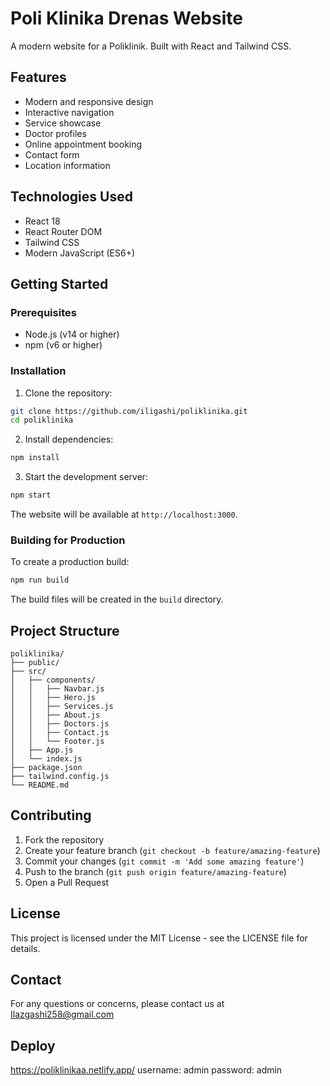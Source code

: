 # Poli Klinika Drenas Website

A modern website for a Poliklinik. Built with React and Tailwind CSS.

## Features

- Modern and responsive design
- Interactive navigation
- Service showcase
- Doctor profiles
- Online appointment booking
- Contact form
- Location information

## Technologies Used

- React 18
- React Router DOM
- Tailwind CSS
- Modern JavaScript (ES6+)

## Getting Started

### Prerequisites

- Node.js (v14 or higher)
- npm (v6 or higher)

### Installation

1. Clone the repository:
```bash
git clone https://github.com/iligashi/poliklinika.git
cd poliklinika
```

2. Install dependencies:
```bash
npm install
```

3. Start the development server:
```bash
npm start
```

The website will be available at `http://localhost:3000`.

### Building for Production

To create a production build:

```bash
npm run build
```

The build files will be created in the `build` directory.

## Project Structure

```
poliklinika/
├── public/
├── src/
│   ├── components/
│   │   ├── Navbar.js
│   │   ├── Hero.js
│   │   ├── Services.js
│   │   ├── About.js
│   │   ├── Doctors.js
│   │   ├── Contact.js
│   │   └── Footer.js
│   ├── App.js
│   └── index.js
├── package.json
├── tailwind.config.js
└── README.md
```

## Contributing

1. Fork the repository
2. Create your feature branch (`git checkout -b feature/amazing-feature`)
3. Commit your changes (`git commit -m 'Add some amazing feature'`)
4. Push to the branch (`git push origin feature/amazing-feature`)
5. Open a Pull Request

## License

This project is licensed under the MIT License - see the LICENSE file for details.

## Contact

For any questions or concerns, please contact us at Ilazgashi258@gmail.com 

## Deploy

https://poliklinikaa.netlify.app/
username: admin 
password: admin